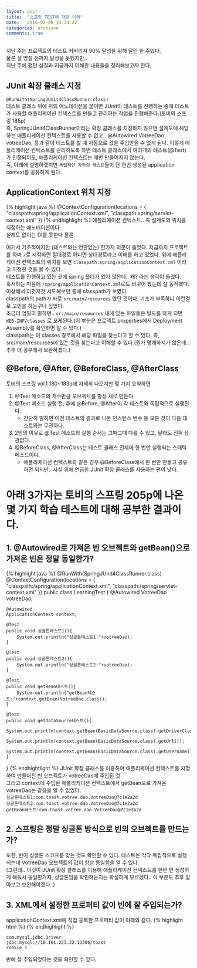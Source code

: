 ```yaml
---
layout: post
title:  "스프링 TEST에 대한 이해"
date:   2016-02-08 14:34:22
categories: archieve
comments: true
---
```


지난 주는 프로젝트의 테스트 커버리지 90% 달성을 위해 달린 한 주였다.<br>
물론 설 명절 전까지 달성을 못했지만..<br>
지난 주에 했던 삽질과 지금까지 이해한 내용들을 정리해보고자 한다.<br>

## JUnit 확장 클래스 지정
`@RunWith(SpringJUnit4ClassRunner.class)`<br>
테스트 클래스 위에 위의 애노테이션을 붙이면 JUnit이 테스트를 진행하는 중에
테스트가 사용할 애플리케이션 컨텍스트를 만들고 관리하는 작업을 진행해준다.(토비의 스프링 185p)<br>
즉, SpringJUnit4ClassRunner이라는 확장 클래스를 지정하지 않으면 설계도에 해당하는 애플리케이션 컨텍스트를 사용할 수 없고.. @Autowired VotreeDao votreeDao; 등과 같이 테스트를 할 때 자동으로 값을 주입받을 수 없게 된다. 
이렇게 애플리케이션 컨텍스트를 관리하도록 하면 테스트 클래스에서
여러개의 테스트(@Test)가 진행되어도, 애플리케이션 컨텍스트는 매번 만들어지지 않는다.<br>
즉, 아래에 설명하겠지만 `독립적인 각각의 테스트`들이 단 한번 생성된 application context를 공유하게 된다.
## ApplicationContext 위치 지정
{% highlight java %}
@ContextConfiguration(locations = {
		"classpath:spring/applicationContext.xml",
		"classpath:spring/servlet-context.xml"
      })
{% endhighlight %}
애플리케이션 컨텍스트.. 즉 설계도의 위치를 지정하는 애노테이션이다.<br>
설계도 없이는 DI를 못한다 물론.<br>

여기서 기초적이지만 (테스트와는 연관없는) 한가지 의문이 들었다. 지금까지 프로젝트를 하며 `/`로 시작하면 절대경로 아니면 상대경로라고 이해를 하고 있었다. 위에 애플리케이션 컨텍스트의 위치를 보면
`classpath:spring/applicationContext.xml` 이라고 지정한 것을 볼 수 있다.<br>
테스트를 진행하고 있는 곳에 spring 폴더가 있지 않은데.. 왜? 라는 생각이 들었다.<br>
혹시하는 마음에 `/spring/applicationContext.xml`로도 바꾸어 봤는데 잘 동작했다.<br>
이상해서 이것저것 시도해보던 중에 classpath가 보였다.<br>
classpath의 path가 바로 `src/main/resources` 였던 것이다. 기초가 부족하니 이런걸로 고민을 하는구나 싶었다.<br>
조금더 엄밀히 말하면.. `src/main/resources` 내에 있는 파일들은 빌드를 하게 되면 `WEB-INF/classes` 로 오게된다.(이 부분은 프로젝트 properties에서 Deployment Assembly를 확인하면 알 수 있다.)<br>
classpath는 이 classes 경로에서 해당 파일을 찾는다고 할 수 있다. 즉, src/main/resources에 있는 것을 찾는다고 이해할 수 있다.(뭔가 명쾌하지가 않은데.. 추후 더 공부해서 보완하겠다.)

## @Before, @After, @BeforeClass, @AfterClass
토비의 스프링 vol.1 180~183p에 자세히 나오지만 몇 가지 요약하면<br>
1. @Test 메소드의 개수만큼 오브젝트를 항상 새로 만든다.<br>
2. @Test 메소드 실행 전, 후에 @Before, @After이 각 테스트와 독립적으로 실행된다.<br>
	* 간단히 말하면 이전 테스트의 결과로 나온 인스턴스 변수 등 모든 것이 다음 테스트와는 무관하다.<br>
3. 2번의 이유로 @Test 메소드의 실행 순서는 그때그때 다를 수 있고, 달라도 전혀 상관없다.<br>
4. @BeforeClass, @AfterClass는 테스트 클래스 전체에 한 번만 실행되는 스태틱 메소드이다.<br>
	* 애플리케이션 컨텍스트와 같은 경우 @BeforeClass에서 한 번만 만들고 공유하면 되지만.. 사실 위에 언급한 JUnit 확장 클래스를 사용하는 편이 낫다.

# 아래 3가지는 토비의 스프링 205p에 나온 몇 가지 학습 테스트에 대해 공부한 결과이다.
## 1. @Autowired로 가져온 빈 오브젝트와 getBean()으로 가져온 빈은 정말 동일한가?
{% highlight java %}
@RunWith(SpringJUnit4ClassRunner.class)
@ContextConfiguration(locations = {
        "classpath:/spring/applicationContext.xml",
        "classpath:/spring/servlet-context.xml"
      })
public class LearningTest {
    @Autowired
    VotreeDao votreeDao;
    
    @Autowired
    ApplicationContext context;

    @Test
    public void 싱글톤테스트1(){
        System.out.println("싱글톤테스트1:"+votreeDao);
    }
    
    @Test
    public void 싱글톤테스트2(){
        System.out.println("싱글톤테스트2:"+votreeDao);
    }
    
    @Test
    public void getBean테스트(){
        System.out.println("getBean테스트:"+context.getBean(VotreeDao.class));
    }
    
    @Test
    public void getDataSource테스트(){
        System.out.println(context.getBean(BasicDataSource.class).getDriverClassName());
        System.out.println(context.getBean(BasicDataSource.class).getUrl());
        System.out.println(context.getBean(BasicDataSource.class).getUsername());
    }
}
{% endhightlight %}
JUnit 확장 클래스를 이용하여 애플리케이션 컨텍스트를 지정하여 만들어진 빈 오브젝트가 votreeDao에 주입된 것<br>
그리고 context에 주입된 애플리케이션 컨텍스트에서 getBean으로 가져온 votreeDao는 같음을 알 수 있었다.<br>
`싱글톤테스트1:com.toast.votree.dao.VotreeDao@7c1e2a2d`<br>
`싱글톤테스트2:com.toast.votree.dao.VotreeDao@7c1e2a2d`<br>
`getBean테스트:com.toast.votree.dao.VotreeDao@7c1e2a2d`<br>

## 2. 스프링은 정말 싱글톤 방식으로 빈의 오브젝트를 만드는가?
또한, 빈이 싱글톤 스코프를 갖는 것도 확인할 수 있다. 테스트는 각각 독립적으로 실행되는데 VotreeDao 오브젝트의 값이 항상 동일함을 알 수 있다.<br>(그런데.. 이것이 JUnit 확장 클래스를 이용해 애플리케이션 컨텍스트를 한번 만 생성하게 해둬서 동일한거지, 싱글톤임을 확인하는지는 확실하게 모르겠다.. 이 부분도 추후 알아보고 보완해야겠다..)

## 3. XML에서 설정한 프로퍼티 값이 빈에 잘 주입되는가?
applicationContext.xml에 직접 등록한 프로퍼티 값이 아래와 같다.
{% highlight html %}
<bean id="dataSourceHooked" class="org.apache.commons.dbcp2.BasicDataSource" destroy-method="close">
	<property name="driverClassName" value="com.mysql.jdbc.Driver" />
	<property name="url" value="jdbc:mysql://10.161.223.32:13306/toast" />
	<property name="username" value="rookie_1" />
</bean>
{% endhighlight %}

`com.mysql.jdbc.Driver`<br>
`jdbc:mysql://10.161.223.32:13306/toast`<br>
`rookie_1`<br>

빈에 잘 주입되었다는 것을 확인할 수 있다.


